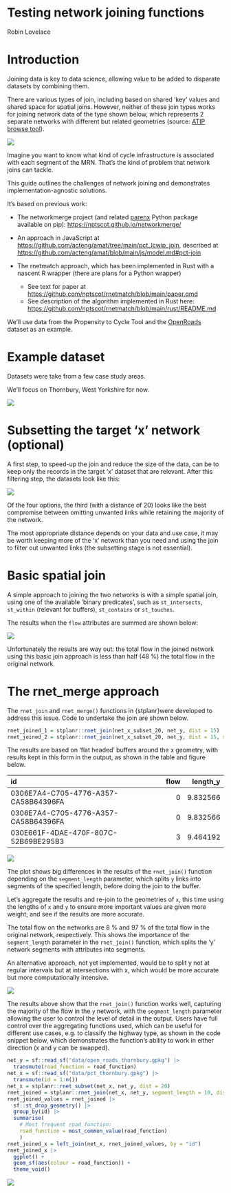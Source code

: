# Testing network joining functions
Robin Lovelace

# Introduction

Joining data is key to data science, allowing value to be added to
disparate datasets by combining them.

There are various types of join, including based on shared ‘key’ values
and shared space for spatial joins. However, neither of these join types
works for joining network data of the type shown below, which represents
2 separate networks with different but related geometries (source: [ATIP
browse
tool](https://acteng.github.io/atip/browse.html?style=streets#13.32/53.79562/-1.6874)).

![](images/paste-1.png)

Imagine you want to know what kind of cycle infrastructure is associated
with each segment of the MRN. That’s the kind of problem that network
joins can tackle.

This guide outlines the challenges of network joining and demonstrates
implementation-agnostic solutions.

It’s based on previous work:

- The networkmerge project (and related
  [parenx](https://github.com/anisotropi4/parenx) Python package
  available on pip): <https://nptscot.github.io/networkmerge/>

- An approach in JavaScript at
  <https://github.com/acteng/amat/tree/main/pct_lcwip_join>, described
  at <https://github.com/acteng/amat/blob/main/js/model.md#pct-join>

- The rnetmatch approach, which has been implemented in Rust with a
  nascent R wrapper (there are plans for a Python wrapper)

  - See text for paper at
    <https://github.com/nptscot/rnetmatch/blob/main/paper.qmd>
  - See description of the algorithm implemented in Rust here:
    <https://github.com/nptscot/rnetmatch/blob/main/rust/README.md>

We’ll use data from the Propensity to Cycle Tool and the
[OpenRoads](https://osdatahub.os.uk/downloads/open/OpenRoads) dataset as
an example.

# Example dataset

Datasets were take from a few case study areas.

We’ll focus on Thornbury, West Yorkshire for now.

![](README_files/figure-commonmark/load-data-thornbury-1.png)

# Subsetting the target ‘x’ network (optional)

A first step, to speed-up the join and reduce the size of the data, can
be to keep only the records in the target ‘x’ dataset that are relevant.
After this filtering step, the datasets look like this:

![](README_files/figure-commonmark/subset-data-1.png)

Of the four options, the third (with a distance of 20) looks like the
best compromise between omitting unwanted links while retaining the
majority of the network.

The most appropriate distance depends on your data and use case, it may
be worth keeping more of the ‘x’ network than you need and using the
join to filter out unwanted links (the subsetting stage is not
essential).

# Basic spatial join

A simple approach to joining the two networks is with a simple spatial
join, using one of the available ‘binary predicates’, such as
`st_intersects`, `st_within` (relevant for buffers), `st_contains` or
`st_touches`.

The results when the `flow` attributes are summed are shown below:

![](README_files/figure-commonmark/spatial-join-1.png)

Unfortunately the results are way out: the total flow in the joined
network using this basic join approach is less than half (48 %) the
total flow in the original network.

# The rnet_merge approach

The `rnet_join` and `rnet_merge()` functions in {stplanr}were developed
to address this issue. Code to undertake the join are shown below.

``` r
rnet_joined_1 = stplanr::rnet_join(net_x_subset_20, net_y, dist = 15)
rnet_joined_2 = stplanr::rnet_join(net_x_subset_20, net_y, dist = 15, segment_length = 10)
```

The results are based on ‘flat headed’ buffers around the x geometry,
with results kept in this form in the output, as shown in the table and
figure below.

| id                                   | flow | length_y |
|:-------------------------------------|-----:|---------:|
| 0306E7A4-C705-4776-A357-CA58B64396FA |    0 | 9.832566 |
| 0306E7A4-C705-4776-A357-CA58B64396FA |    0 | 9.832566 |
| 030E661F-4DAE-470F-807C-52B69BE295B3 |    3 | 9.464192 |

![](README_files/figure-commonmark/unnamed-chunk-10-1.png)

The plot shows big differences in the results of the `rnet_join()`
function depending on the `segment_length` parameter, which splits `y`
links into segments of the specified length, before doing the join to
the buffer.

Let’s aggregate the results and re-join to the geometries of `x`, this
time using the lengths of `x` and `y` to ensure more important values
are given more weight, and see if the results are more accurate.

The total flow on the networks are 8 % and 97 % of the total flow in the
original network, respectively. This shows the importance of the
`segment_length` parameter in the `rnet_join()` function, which splits
the ‘y’ network segments with attributes into segments.

An alternative approach, not yet implemented, would be to split y not at
regular intervals but at intersections with x, which would be more
accurate but more computationally intensive.

<!-- The results are shown below: -->

![](README_files/figure-commonmark/unnamed-chunk-12-1.png)

The results above show that the `rnet_join()` function works well,
capturing the majority of the flow in the `y` network, with the
`segment_length` parameter allowing the user to control the level of
detail in the output. Users have full control over the aggregating
functions used, which can be useful for different use cases, e.g. to
classify the highway type, as shown in the code snippet below, which
demonstrates the function’s ability to work in either direction (x and y
can be swapped).

``` r
net_y = sf::read_sf("data/open_roads_thornbury.gpkg") |>
  transmute(road_function = road_function)
net_x = sf::read_sf("data/pct_thornbury.gpkg") |>
  transmute(id = 1:n())
net_x = stplanr::rnet_subset(net_x, net_y, dist = 20)
rnet_joined = stplanr::rnet_join(net_x, net_y, segment_length = 10, dist = 15)
rnet_joined_values = rnet_joined |>
  sf::st_drop_geometry() |>
  group_by(id) |>
  summarise(
    # Most frequent road function:
    road_function = most_common_value(road_function)
    )
rnet_joined_x = left_join(net_x, rnet_joined_values, by = "id")
rnet_joined_x |>
  ggplot() +
  geom_sf(aes(colour = road_function)) +
  theme_void()
```

![](README_files/figure-commonmark/rnet-join-classify-1.png)
